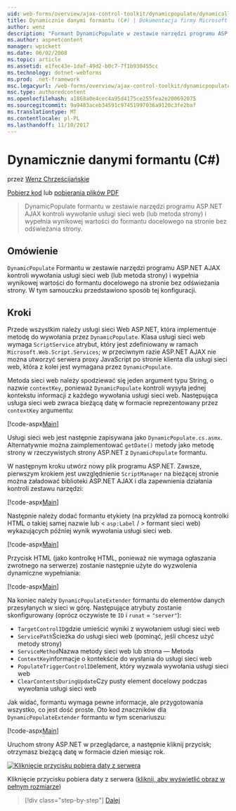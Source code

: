 ```yaml
---
uid: web-forms/overview/ajax-control-toolkit/dynamicpopulate/dynamically-populating-a-control-cs
title: Dynamicznie danymi formantu (C#) | Dokumentacja firmy Microsoft
author: wenz
description: "Formant DynamicPopulate w zestawie narzędzi programu ASP.NET AJAX kontroli wywołania usługi sieci web (lub metoda strony) i wypełnia wartość wynikową w formancie docelowym t..."
ms.author: aspnetcontent
manager: wpickett
ms.date: 06/02/2008
ms.topic: article
ms.assetid: e1fec43e-1daf-49d2-b0c7-7f1b930455cc
ms.technology: dotnet-webforms
ms.prod: .net-framework
msc.legacyurl: /web-forms/overview/ajax-control-toolkit/dynamicpopulate/dynamically-populating-a-control-cs
msc.type: authoredcontent
ms.openlocfilehash: a1868a0e4cec4a95d4175ce255fea2e200692075
ms.sourcegitcommit: 9a9483aceb34591c97451997036a9120c3fe2baf
ms.translationtype: MT
ms.contentlocale: pl-PL
ms.lasthandoff: 11/10/2017
---
```

<a name="dynamically-populating-a-control-c"></a>Dynamicznie danymi formantu (C#)
====================
przez [Wenz Chrześcijańskie](https://github.com/wenz)

[Pobierz kod](http://download.microsoft.com/download/d/8/f/d8f2f6f9-1b7c-46ad-9252-e1fc81bdea3e/dynamicpopulate0.cs.zip) lub [pobierania plików PDF](http://download.microsoft.com/download/b/6/a/b6ae89ee-df69-4c87-9bfb-ad1eb2b23373/dynamicpopulate0CS.pdf)

> DynamicPopulate formantu w zestawie narzędzi programu ASP.NET AJAX kontroli wywołanie usługi sieci web (lub metoda strony) i wypełnia wynikowej wartości do formantu docelowego na stronie bez odświeżania strony.


## <a name="overview"></a>Omówienie

`DynamicPopulate` Formantu w zestawie narzędzi programu ASP.NET AJAX kontroli wywołania usługi sieci web (lub metoda strony) i wypełnia wynikowej wartości do formantu docelowego na stronie bez odświeżania strony. W tym samouczku przedstawiono sposób tej konfiguracji.

## <a name="steps"></a>Kroki

Przede wszystkim należy usługi sieci Web ASP.NET, która implementuje metodę do wywołania przez `DynamicPopulate`. Klasa usługi sieci web wymaga `ScriptService` atrybut, który jest zdefiniowany w ramach `Microsoft.Web.Script.Services`; w przeciwnym razie ASP.NET AJAX nie można utworzyć serwera proxy JavaScript po stronie klienta dla usługi sieci web, która z kolei jest wymagana przez `DynamicPopulate`.

Metoda sieci web należy spodziewać się jeden argument typu String, o nazwie `contextKey`, ponieważ `DynamicPopulate` kontroli wysyła jednej kontekstu informacji z każdego wywołania usługi sieci web. Następująca usługa sieci web zwraca bieżącą datę w formacie reprezentowany przez `contextKey` argumentu:

[!code-aspx[Main](dynamically-populating-a-control-cs/samples/sample1.aspx)]

Usługi sieci web jest następnie zapisywana jako `DynamicPopulate.cs.asmx`. Alternatywnie można zaimplementować `getDate()` metody jako metodę strony w rzeczywistych strony ASP.NET z `DynamicPopulate` formantu.

W następnym kroku utwórz nowy plik programu ASP.NET. Zawsze, pierwszym krokiem jest uwzględnienie `ScriptManager` na bieżącej stronie można załadować biblioteki ASP.NET AJAX i dla zapewnienia działania kontroli zestawu narzędzi:

[!code-aspx[Main](dynamically-populating-a-control-cs/samples/sample2.aspx)]

Następnie należy dodać formantu etykiety (na przykład za pomocą kontrolki HTML o takiej samej nazwie lub &lt; `asp:Label`  / &gt; formant sieci web) wykazujących później wynik wywołania usługi sieci web.

[!code-aspx[Main](dynamically-populating-a-control-cs/samples/sample3.aspx)]

Przycisk HTML (jako kontrolkę HTML, ponieważ nie wymaga ogłaszania zwrotnego na serwerze) zostanie następnie użyte do wyzwolenia dynamiczne wypełniania:

[!code-aspx[Main](dynamically-populating-a-control-cs/samples/sample4.aspx)]

Na koniec należy `DynamicPopulateExtender` formantu do elementów danych przesyłanych w sieci w górę. Następujące atrybuty zostanie skonfigurowany (oprócz oczywiste te `ID` i `runat` = `"server"`):

- `TargetControlID`gdzie umieścić wyniki z wywołaniem usługi sieci web
- `ServicePath`Ścieżka do usługi sieci web (pominąć, jeśli chcesz użyć metody strony)
- `ServiceMethod`Nazwa metody sieci web lub strona — Metoda
- `ContextKey`informacje o kontekście do wysłania do usługi sieci web
- `PopulateTriggerControlID`element, który wyzwala wywołania usługi sieci web
- `ClearContentsDuringUpdate`Czy pusty element docelowy podczas wywołania usługi sieci web

Jak widać, formantu wymaga pewne informacje, ale przygotowania wszystko, co jest dość proste. Oto kod znaczników dla `DynamicPopulateExtender` formantu w tym scenariuszu:

[!code-aspx[Main](dynamically-populating-a-control-cs/samples/sample5.aspx)]

Uruchom strony ASP.NET w przeglądarce, a następnie kliknij przycisk; otrzymasz bieżącą datę w formacie dzień miesiąc rok.


[![Kliknięcie przycisku pobiera daty z serwera](dynamically-populating-a-control-cs/_static/image2.png)](dynamically-populating-a-control-cs/_static/image1.png)

Kliknięcie przycisku pobiera daty z serwera ([kliknij, aby wyświetlić obraz w pełnym rozmiarze](dynamically-populating-a-control-cs/_static/image3.png))

>[!div class="step-by-step"]
[Dalej](dynamically-populating-a-control-using-javascript-code-cs.md)
